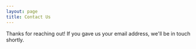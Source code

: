 ```yaml
---
layout: page
title: Contact Us
---
```


Thanks for reaching out! If you gave us your email address, we'll be in touch shortly.